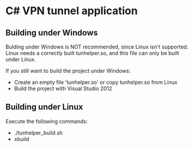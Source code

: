 C# VPN tunnel application
=========================


Building under Windows
----------------------

Bulding under Windows is NOT recommended, since Linux isn't supported.
Linux needs a correctly built tunhelper.so, and this file can only be
built under Linux.

If you still want to build the project under Windows:

- Create an empty file 'tunhelper.so' or copy tunhelper.so from Linux
- Build the project with Visual Studio 2012

Building under Linux
--------------------

Execute the following commands:

- ./tunhelper_build.sh
- xbuild
